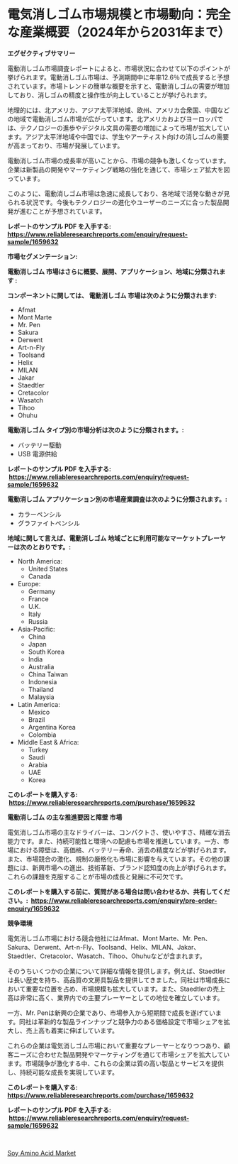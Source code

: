 <p><h1>電気消しゴム市場規模と市場動向：完全な産業概要（2024年から2031年まで）</h1></p><p><strong>エグゼクティブサマリー</strong></p>
<p><p>電動消しゴム市場調査レポートによると、市場状況に合わせて以下のポイントが挙げられます。電動消しゴム市場は、予測期間中に年率12.6％で成長すると予想されています。市場トレンドの簡単な概要を示すと、電動消しゴムの需要が増加しており、消しゴムの精度と操作性が向上していることが挙げられます。</p><p>地理的には、北アメリカ、アジア太平洋地域、欧州、アメリカ合衆国、中国などの地域で電動消しゴム市場が広がっています。北アメリカおよびヨーロッパでは、テクノロジーの進歩やデジタル文具の需要の増加によって市場が拡大しています。アジア太平洋地域や中国では、学生やアーティスト向けの消しゴムの需要が高まっており、市場が発展しています。</p><p>電動消しゴム市場の成長率が高いことから、市場の競争も激しくなっています。企業は新製品の開発やマーケティング戦略の強化を通じて、市場シェア拡大を図っています。</p><p>このように、電動消しゴム市場は急速に成長しており、各地域で活発な動きが見られる状況です。今後もテクノロジーの進化やユーザーのニーズに合った製品開発が進むことが予想されています。</p></p>
<p><strong>レポートのサンプル PDF を入手する: <a href="https://www.reliableresearchreports.com/enquiry/request-sample/1659632">https://www.reliableresearchreports.com/enquiry/request-sample/1659632</a></strong></p>
<p><strong>市場セグメンテーション:</strong></p>
<p><strong> 電動消しゴム 市場はさらに概要、展開、アプリケーション、地域に分類されます :</strong></p>
<p><strong>コンポーネントに関しては、 電動消しゴム 市場は次のように分類されます: &nbsp;</strong></p>
<p><ul><li>Afmat</li><li>Mont Marte</li><li>Mr. Pen</li><li>Sakura</li><li>Derwent</li><li>Art-n-Fly</li><li>Toolsand</li><li>Helix</li><li>MILAN</li><li>Jakar</li><li>Staedtler</li><li>Cretacolor</li><li>Wasatch</li><li>Tihoo</li><li>Ohuhu</li></ul></p>
<p><strong> 電動消しゴム タイプ別の市場分析は次のように分類されます。:</strong></p>
<p><ul><li>バッテリー駆動</li><li>USB 電源供給</li></ul></p>
<p><strong>レポートのサンプル PDF を入手する: &nbsp;<a href="https://www.reliableresearchreports.com/enquiry/request-sample/1659632">https://www.reliableresearchreports.com/enquiry/request-sample/1659632</a></strong></p>
<p><strong> 電動消しゴム アプリケーション別の市場産業調査は次のように分類されます。:</strong></p>
<p><ul><li>カラーペンシル</li><li>グラファイトペンシル</li></ul></p>
<p><strong>地域に関して言えば、電動消しゴム 地域ごとに利用可能なマーケットプレーヤーは次のとおりです。:</strong></p>
<p><ul>
    <li>
        North America:
        <ul>
            <li>United States</li>
            <li>Canada</li>
        </ul>
    </li>
    <li>
        Europe:
        <ul>
            <li>Germany</li>
            <li>France</li>
            <li>U.K.</li>
            <li>Italy</li>
            <li>Russia</li>
        </ul>
    </li>
    <li>
        Asia-Pacific:
        <ul>
            <li>China</li>
            <li>Japan</li>
            <li>South Korea</li>
            <li>India</li>
            <li>Australia</li>
            <li>China Taiwan</li>
            <li>Indonesia</li>
            <li>Thailand</li>
            <li>Malaysia</li>
        </ul>
    </li>
    <li>
        Latin America:
        <ul>
            <li>Mexico</li>
            <li>Brazil</li>
            <li>Argentina Korea</li>
            <li>Colombia</li>
        </ul>
    </li>
    <li>
        Middle East & Africa:
        <ul>
            <li>Turkey</li>
            <li>Saudi</li>
            <li>Arabia</li>
            <li>UAE</li>
            <li>Korea</li>
        </ul>
    </li>
    </ul></p>
<p><strong>このレポートを購入する: &nbsp;<a href="https://www.reliableresearchreports.com/purchase/1659632">https://www.reliableresearchreports.com/purchase/1659632</a></strong></p>
<p><strong>電動消しゴム の主な推進要因と障壁 市場</strong></p>
<p><p>電気消しゴム市場の主なドライバーは、コンパクトさ、使いやすさ、精確な消去能力です。また、持続可能性と環境への配慮も市場を推進しています。一方、市場における障壁は、高価格、バッテリー寿命、消去の精度などが挙げられます。また、市場競合の激化、規制の厳格化も市場に影響を与えています。その他の課題には、新興市場への進出、技術革新、ブランド認知度の向上が挙げられます。これらの課題を克服することが市場の成長と発展に不可欠です。</p></p>
<p><strong>このレポートを購入する前に、質問がある場合は問い合わせるか、共有してください。:&nbsp; <a href="https://www.reliableresearchreports.com/enquiry/pre-order-enquiry/1659632">https://www.reliableresearchreports.com/enquiry/pre-order-enquiry/1659632</a></strong></p>
<p><strong>競争環境</strong></p>
<p><p>電気消しゴム市場における競合他社にはAfmat、Mont Marte、Mr. Pen、Sakura、Derwent、Art-n-Fly、Toolsand、Helix、MILAN、Jakar、Staedtler、Cretacolor、Wasatch、Tihoo、Ohuhuなどが含まれます。</p><p>そのうちいくつかの企業について詳細な情報を提供します。例えば、Staedtlerは長い歴史を持ち、高品質の文房具製品を提供してきました。同社は市場成長において重要な位置を占め、市場規模も拡大しています。また、Staedtlerの売上高は非常に高く、業界内での主要プレーヤーとしての地位を確立しています。</p><p>一方、Mr. Penは新興の企業であり、市場参入から短期間で成長を遂げています。同社は革新的な製品ラインナップと競争力のある価格設定で市場シェアを拡大し、売上高も着実に伸ばしています。</p><p>これらの企業は電気消しゴム市場において重要なプレーヤーとなりつつあり、顧客ニーズに合わせた製品開発やマーケティングを通じて市場シェアを拡大しています。市場競争が激化する中、これらの企業は質の高い製品とサービスを提供し、持続可能な成長を実現しています。</p></p>
<p><strong>このレポートを購入する: &nbsp; <a href="https://www.reliableresearchreports.com/purchase/1659632">https://www.reliableresearchreports.com/purchase/1659632</a></strong></p>
<p><strong>レポートのサンプル PDF を入手する: &nbsp;<a href="https://www.reliableresearchreports.com/enquiry/request-sample/1659632">https://www.reliableresearchreports.com/enquiry/request-sample/1659632</a></strong><strong></strong></p>
<p>&nbsp;</p>
<p><p><a href="https://chivalrous-flock-a86.notion.site/Soy-Amino-Acid-Market-A-Comprehensive-Report-of-its-Market-Share-Growth-Trends-2024-2031-85df08a89728467c964b36cdecb4c646">Soy Amino Acid Market</a></p></p>